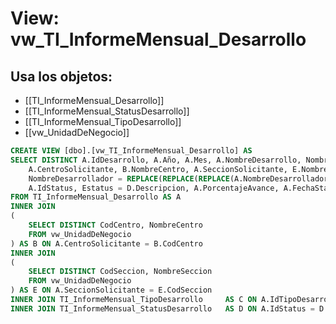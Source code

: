 # View: vw_TI_InformeMensual_Desarrollo

## Usa los objetos:
- [[TI_InformeMensual_Desarrollo]]
- [[TI_InformeMensual_StatusDesarrollo]]
- [[TI_InformeMensual_TipoDesarrollo]]
- [[vw_UnidadDeNegocio]]

```sql
CREATE VIEW [dbo].[vw_TI_InformeMensual_Desarrollo] AS
SELECT DISTINCT A.IdDesarrollo, A.Año, A.Mes, A.NombreDesarrollo, NombreSolicitante = REPLACE(REPLACE(REPLACE(A.NombreSolicitante,' ','<>'),'><',''),'<>',' '),
	A.CentroSolicitante, B.NombreCentro, A.SeccionSolicitante, E.NombreSeccion, FechaSolicitud = CONVERT(date, A.FechaSolicitud), 
	NombreDesarrollador = REPLACE(REPLACE(REPLACE(A.NombreDesarrollador,' ','<>'),'><',''),'<>',' '), A.IdTipoDesarrollo, TipoDesarrollo = C.Descripcion,
	A.IdStatus, Estatus = D.Descripcion, A.PorcentajeAvance, A.FechaStatus, A.Descripcion, A.Observaciones
FROM TI_InformeMensual_Desarrollo AS A
INNER JOIN 
(
	SELECT DISTINCT CodCentro, NombreCentro
	FROM vw_UnidadDeNegocio
) AS B ON A.CentroSolicitante = B.CodCentro
INNER JOIN 
(
	SELECT DISTINCT CodSeccion, NombreSeccion
	FROM vw_UnidadDeNegocio
) AS E ON A.SeccionSolicitante = E.CodSeccion
INNER JOIN TI_InformeMensual_TipoDesarrollo		AS C ON A.IdTipoDesarrollo = C.IdDesarrollo
INNER JOIN TI_InformeMensual_StatusDesarrollo	AS D ON A.IdStatus = D.IdStatus

```
